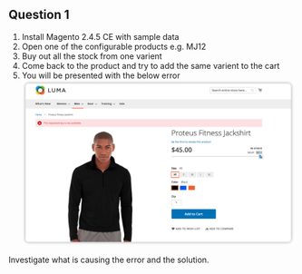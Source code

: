 ## Question 1

1. Install Magento 2.4.5 CE with sample data
2. Open one of the configurable products e.g. MJ12
3. Buy out all the stock from one varient
4. Come back to the product and try to add the same varient to the cart 
5. You will be presented with the below error
![Error](images/error-1.png)

Investigate what is causing the error and the solution.